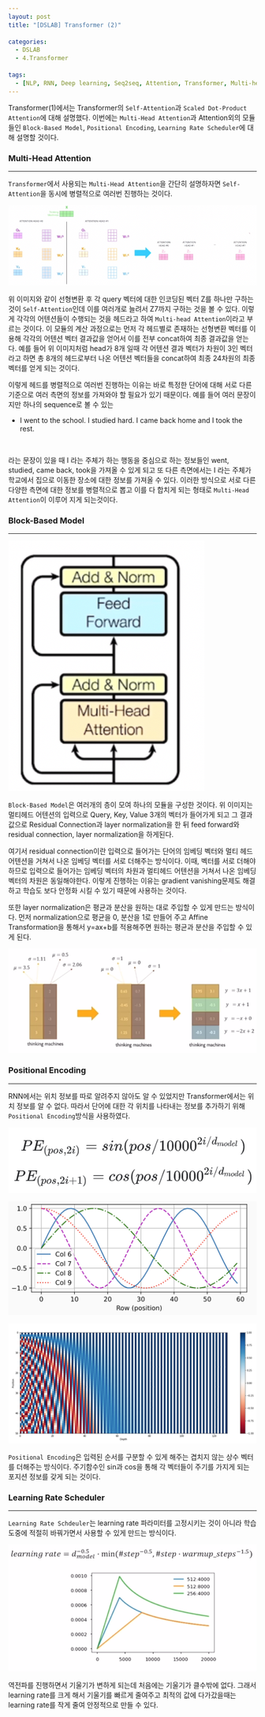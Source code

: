 ```yaml
---
layout: post
title: "[DSLAB] Transformer (2)"

categories:
  - DSLAB
  - 4.Transformer

tags:
  - [NLP, RNN, Deep learning, Seq2seq, Attention, Transformer, Multi-head Attention]
---
```


Transformer(1)에서는 Transformer의 `Self-Attention`과 `Scaled Dot-Product Attention`에 대해 설명했다. 이번에는 `Multi-Head Attention`과
Attention외의 모듈들인 `Block-Based Model`, `Positional Encoding`, `Learning Rate Scheduler`에 대해 설명할 것이다.

### Multi-Head Attention

---

`Transformer`에서 사용되는 `Multi-Head Attention`을 간단히 설명하자면 `Self-Attention`을 동시에 병렬적으로 여러번 진행하는 것이다.

![이미지](/assets/img/DSLab/multihead.png)

위 이미지와 같이 선형변환 후 각 query 벡터에 대한 인코딩된 벡터 Z를 하나만 구하는 것이 `Self-Attention`인데 이를 여러개로 늘려서 Z7까지 
구하는 것을 볼 수 있다. 이렇게 각각의 어텐션들이 수행되는 것을 헤드라고 하여 `Multi-head Attention`이라고 부르는 것이다. 이 모듈의 계산 과정으로는
먼저 각 헤드별로 존재하는 선형변환 벡터를 이용해 각각의 어텐션 벡터 결과값을 얻어서 이를 전부 concat하여 최종 결과값을 얻는다. 예를 들어 위
이미지처럼 head가 8개 일때 각 어텐션 결과 벡터가 차원이 3인 벡터라고 하면 총 8개의 헤드로부터 나온 어텐션 벡터들을 concat하여 최종 24차원의 최종
벡터를 얻게 되는 것이다. 
<br/>

이렇게 헤드를 병렬적으로 여러번 진행하는 이유는 바로 특정한 단어에 대해 서로 다른 기준으로 여러 측면의 정보를 가져와야 할 필요가 있기 때문이다. 
예를 들어 여러 문장이지만 하나의 sequence로 볼 수 있는 

+ I went to the school. I studied hard. I came back home and I took the rest.
<br/>

라는 문장이 있을 때 I 라는 주체가 하는 행동을 중심으로 하는 정보들인 went, studied, came back, took을 가져올 수 있게 되고 또 다른 측면에서는
I 라는 주체가 학교에서 집으로 이동한 장소에 대한 정보를 가져올 수 있다. 이러한 방식으로 서로 다른 다양한 측면에 대한 정보를 병렬적으로 뽑고 이를
다 합치게 되는 형태로 `Multi-Head Attention`이 이루어 지게 되는것이다.


### Block-Based Model

---

![이미지](/assets/img/DSLab/blockbasedmodel.png)

`Block-Based Model`은 여러개의 층이 모여 하나의 모듈을 구성한 것이다. 위 이미지는 멀티헤드 어텐션의 입력으로 Query, Key, Value 3개의 벡터가 
들어가게 되고 그 결과값으로 Residual Connection과 layer normalization을 한 뒤 feed forward와 residual connection, 
layer normalization을 하게된다.
<br/>

여기서 residual connection이란 입력으로 들어가는 단어의 임베딩 벡터와 멀티 헤드 어텐션을 거쳐서 나온 임베딩 벡터를 서로 더해주는 방식이다.
이때, 벡터를 서로 더해야하므로 입력으로 들어가는 임베딩 벡터의 차원과 멀티헤드 어텐션을 거쳐서 나온 임베딩 벡터의 차원은 동일해야한다. 
이렇게 진행하는 이유는 gradient vanishing문제도 해결하고 학습도 보다 안정화 시킬 수 있기 때문에 사용하는 것이다.
<br/>

또한 layer normalization은 평균과 분산을 원하는 대로 주입할 수 있게 만드는 방식이다. 먼저 normalization으로 평균을 0, 분산을 1로 만들어
주고 Affine Transformation을 통해서 y=ax+b를 적용해주면 원하는 평균과 분산을 주입할 수 있게 된다.

![이미지](/assets/img/DSLab/layernorm.png)

### Positional Encoding

---

RNN에서는 위치 정보를 따로 알려주지 않아도 알 수 있었지만 Transformer에서는 위치 정보를 알 수 없다. 따라서 단어에 대한 각 위치를 나타내는 정보를
추가하기 위해 `Positional Encoding`방식을 사용하였다.

![이미지](/assets/img/DSLab/positional2.png)

![이미지](/assets/img/DSLab/positionalgraph.png)

![이미지](/assets/img/DSLab/positionalimg.png)

`Positional Encoding`은 입력된 순서를 구분할 수 있게 해주는 겹치지 않는 상수 벡터를 더해주는 방식이다. 주기함수인 sin과 cos을 통해 각 벡터들이
주기를 가지게 되는 포지션 정보를 갖게 되는 것이다.

### Learning Rate Scheduler

---

`Learning Rate Schdeuler`는 learning rate 파라미터를 고정시키는 것이 아니라 학습 도중에 적절히 바꿔가면서 사용할 수 있게 만드는 방식이다.

![이미지](/assets/img/DSLab/learningrate.png)

역전파를 진행하면서 기울기가 변하게 되는데 처음에는 기울기가 클수밖에 없다. 그래서 learning rate를 크게 해서 기울기를 빠르게 줄여주고 최적의 값에
다가갔을때는 learning rate를 작게 줄여 안정적으로 만들 수 있다.
